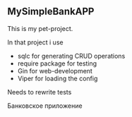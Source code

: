 ## MySimpleBankAPP

This is my pet-project.

In that project i use
- sqlc for generating CRUD operations
- require package for testing
- Gin for web-development
- Viper for loading the config

Needs to rewrite tests

Банковское приложение